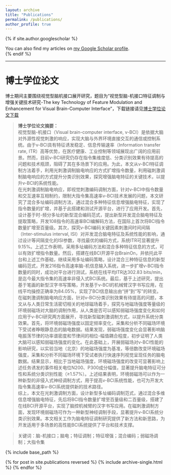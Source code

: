 ```yaml
---
layout: archive
title: "Publications"
permalink: /publications/
author_profile: true
---
```


{% if site.author.googlescholar %}
  <div class="wordwrap">You can also find my articles on <a href="{{site.author.googlescholar}}">my Google Scholar profile</a>.</div>
{% endif %}

---

# 博士学位论文

博士期间主要围绕视觉型脑机接口展开研究，题目为“视觉型脑-机接口特征调制与增强关键技术研究-The key Technology of Feature Modulation and Enhancement for Visual Brain-Computer Interface”，下载链接请见[博士学位论文下载](https://www.researchgate.net/publication/371540188_boshixueweilunwen-Doctoral_Thesis-shijuexingnao-jijiekoutezhengdiaozhiyuzengqiangguanjianjishuyanjiu-The_key_Technology_of_Feature_Modulation_and_Enhancement_for_Visual_Brain-Computer_Interface)

> **博士学位论文摘要：**   
> 视觉型脑-机接口（Visual brain-computer interface, v-BCI）是依据大脑对外源性视觉刺激的响应，实现大脑与外界环境直接交互的通信或控制系统。由于v-BCI具有特征诱发稳定、信息传输速率（Information transfer rate, ITR）高等优势，在医疗健康、工业控制等领域展现出广阔的应用前景。然而，目前v-BCI研究仍存在指令集维度低、分类识别效果有待提高的问题和技术瓶颈，阻碍了其在多场景下的应用。为此，本文从v-BCI特征调制方法着手，利用光刺激调制脑电响应的方式扩增指令数量，利用磁刺激调制脑电响应的方式提升分类识别效果，探究增强脑电特征的关键技术，以提升v-BCI的系统性能。  
在光刺激调制脑电响应，即视觉刺激编码调制方面，针对v-BCI中指令数量和交互速率互相制约，限制大指令集高速率v-BCI技术发展的问题，本文研究了混合多址编码调制方法，通过混合多种特征信息增强脑电特征，实现了指令数量的扩增，并基于此搭建和测试开源平台，进行了应用开发。首先，设计基于时-频分多址的新型混合编码范式，提出新型并发混合脑电特征及提取策略，开发108指令的高速率BCI编解码方法，在国际上首次将BCI指令数量扩增至百量级。其次，探究v-BCI编码关键因素刺激间时间间隔（Inter-stimulus interval, ISI）对并发混合脑电特征及系统性能的影响，通过设计等间隔变化的ISI参数，寻找最优的编码方式，系统ITR可显著提升9.15%。上述工作表明，采用多址编码方法和混合多种特征信息的方式，可以有效扩增指令数量。然后，搭建在线BCI开源平台BrainOn，并依托此平台和上述工作基础，继续采用多址编码策略，设计混合三种特征信息的新型编码范式，开发216指令高速率脑-机信息输入系统，进一步扩增v-BCI指令数量的同时，成功对平台进行测试，系统在线平均ITR达302.83 bits/min，是迄今最大指令集的高速率非侵入式BCI系统。最后，基于上述研究，提出基于笔画的新型汉字书写策略，开发基于v-BCI的机械臂汉字书写应用，在线平均操控正确率为84.05%，实现了BCI信息输出由“拼”到“写”的转变。  
在磁刺激调制脑电响应方面，针对v-BCI分类识别效果有待提高的问题，本文从与人类日常生活密切相关的地球磁场着手，探究与地磁场强度等量级的环境弱磁场对大脑的调制作用，从人类是否可以感知弱磁场强度变化和如何应用于v-BCI研究两方面展开，寻找新型磁刺激调制方式，以提升系统分类效果。首先，将环境弱磁场强度以固定频率变化，采集和分析不同磁场环境下受试者睁眼静息态的脑电数据。结果发现，弱磁场强度变化会显著影响脑电振荡节律的功率谱密度和节律间的相位-幅值耦合程度，初步证明了人类大脑可以感知弱磁场强度的变化。在此基础上，开展弱磁场对v-BCI性能的影响研究，以实验当地（北京）的地磁场强度为基准，等倍数改变环境磁场强度，采集和分析不同磁场环境下受试者执行快速序列视觉呈现任务的脑电数据。结果显示，相比于当地磁场强度，环境磁场强度的改变可显著影响上述任务诱发的事件相关电位N200、P300成分幅值，显著提升脑电特征可分性和系统分类识别性能（≥1.57%）。上述结果表明，环境弱磁场可以作为一种新型的非侵入式神经调制方式，用于提高v-BCI系统性能，也可为开发大指令集高速率v-BCI系统提供新的技术路径。   
综上，本文在光刺激调制方面，设计新型多址编码调制范式，通过混合多维信息增强脑电特征，先后将BCI指令数量扩增至百量级和二百量级，搭建了在线BCI开源平台，实现了脑控机械臂的汉字书写应用。在磁刺激调制方面，发现环境弱磁场可作为一种新型神经调制手段，显著提升v-BCI系统分类识别效果。本文相关工作为脑电特征调制研究提供了新方法和新思路，为开发适用于多场景的高性能BCI系统提供了平台和技术支撑。

> 关键词：脑-机接口；脑电；特征调制；特征增强；混合编码；弱磁场调制；大指令集
> 

{% include base_path %}

{% for post in site.publications reversed %}
  {% include archive-single.html %}
{% endfor %}
